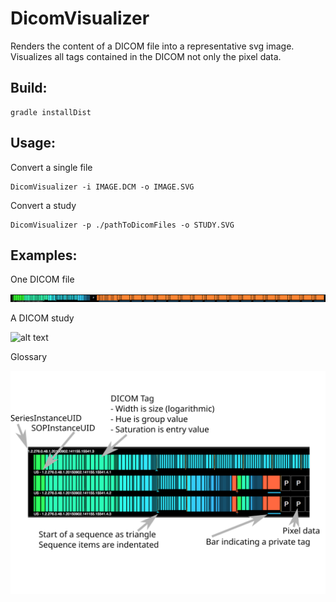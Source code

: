 # DicomVisualizer

Renders the content of a DICOM file into a representative svg image.
Visualizes all tags contained in the DICOM not only the pixel data.

## Build:

    gradle installDist


## Usage:
Convert a single file

    DicomVisualizer -i IMAGE.DCM -o IMAGE.SVG

Convert a study

    DicomVisualizer -p ./pathToDicomFiles -o STUDY.SVG
    

## Examples:

One DICOM file

![alt text](./examples/dcm_image.svg "One DICOM file")

A DICOM study

![alt text](./examples/dcm_study.svg "A DICOM study")

Glossary

![alt text](./examples/glossary.svg "Glossary")


